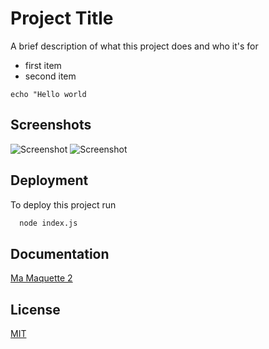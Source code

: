 
# Project Title

A brief description of what this project does and who it's for

- first item
- second item

```echo "Hello world```
## Screenshots

![Screenshot](./assets/Presentationprojet/Format_mobile.png)
![Screenshot](./assets/Presentationprojet/Format_desktop.png)

## Deployment

To deploy this project run

```bash
  node index.js
```


## Documentation

[Ma Maquette 2](https://github.com/HazarAZLAG/maquette-2)


## License

[MIT](https://choosealicense.com/licenses/mit/)

